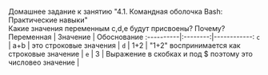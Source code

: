 Домашнее задание к занятию "4.1. Командная оболочка Bash: Практические навыки"<br>
Какие значения переменным c,d,e будут присвоены? Почему?<br>
Переменная | Значение | Обоснование
:----------|:--------:|------------:
`c`   | a+b  | это строковые значения            |
`d`   | 1+2  | "1+2" воспринимается как строковые значение            |
`e`   | 3    | 	Выражение в скобках и под $ поэтому это числовео значение           |
